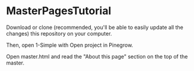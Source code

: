 # MasterPagesTutorial

Download or clone (recommended, you'll be able to easily update all the changes) this repository on your computer.

Then, open 1-Simple with Open project in Pinegrow.

Open master.html and read the "About this page" section on the top of the master.
